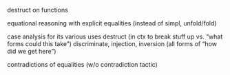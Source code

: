 destruct on functions

equational reasoning with explicit equalities (instead of simpl, unfold/fold)

case analysis for its various uses
    destruct (in ctx to break stuff up vs. “what forms could this take”)
    discriminate, injection, inversion (all forms of “how did we get here”)

contradictions of equalities (w/o contradiction tactic)
